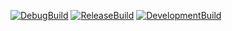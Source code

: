 [![DebugBuild](https://github.com/that-dat-bad/CG2/actions/workflows/DebugBuild.yml/badge.svg)](https://github.com/that-dat-bad/CG2/actions/workflows/DebugBuild.yml)
[![ReleaseBuild](https://github.com/that-dat-bad/CG2/actions/workflows/ReleaseBuild.yml/badge.svg)](https://github.com/that-dat-bad/CG2/actions/workflows/ReleaseBuild.yml)
[![DevelopmentBuild](https://github.com/that-dat-bad/CG2/actions/workflows/DevelopmentBuild.yml/badge.svg)](https://github.com/that-dat-bad/CG2/actions/workflows/DevelopmentBuild.yml)
